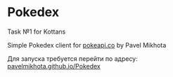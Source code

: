 # Pokedex

Task №1 for Kottans

Simple Pokedex client for [pokeapi.co](pokeapi.co "pokeapi.co") by Pavel Mikhota

Для запуска требуется перейти по адресу: [pavelmikhota.github.io/Pokedex](http://pavelmikhota.github.io/Pokedex "pavelmikhota.github.io/Pokedex")
